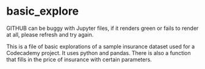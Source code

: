 # basic_explore 
GITHUB can be buggy with Jupyter files, if it renders green or fails to render at all, please refresh and try again.


This is a file of basic explorations of a sample insurance dataset used for a Codecademy project. It uses python and pandas. There is also a function that fills in the price of insurance with certain parameters.
